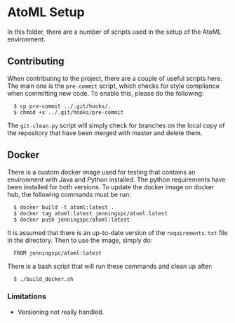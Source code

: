 # AtoML Setup

In this folder, there are a number of scripts used in the setup of the AtoML environment.

## Contributing

When contributing to the project, there are a couple of useful scripts here. The main one is the `pre-commit` script, which checks for style compliance when committing new code. To enable this, please do the following:

```shell
  $ cp pre-commit ../.git/hooks/.
  $ chmod +x ../.git/hooks/pre-commit
```

The `git-clean.py` script will simply check for branches on the local copy of the repository that have been merged with master and delete them.

## Docker

There is a custom docker image used for testing that contains an environment with Java and Python installed. The python requirements have been installed for both versions. To update the docker image on docker hub, the following commands must be run:

```shell
  $ docker build -t atoml:latest .
  $ docker tag atoml:latest jenningspc/atoml:latest
  $ docker push jenningspc/atoml:latest
```

It is assumed that there is an up-to-date version of the `requirements.txt` file in the directory. Then to use the image, simply do:

```
  FROM jenningspc/atoml:latest
```

There is a bash script that will run these commands and clean up after:

```shell
  $ ./build_docker.sh
```

### Limitations

-   Versioning not really handled.
